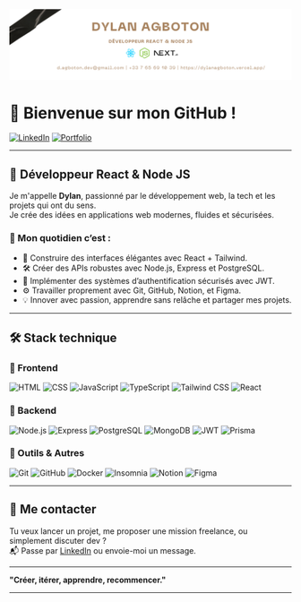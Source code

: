 ![Bannière](./Banniere.png)

# 👋 Bienvenue sur mon GitHub !

[![LinkedIn](https://img.shields.io/badge/LinkedIn-0A66C2?style=flat&logo=linkedin&logoColor=white)](www.linkedin.com/in/dylan-agboton/)
[![Portfolio](https://img.shields.io/badge/Portfolio-000000?style=flat&logo=web&logoColor=white)](https://dylanagboton.vercel.app/)

---

## 🧠 Développeur React & Node JS

Je m'appelle **Dylan**, passionné par le développement web, la tech et les projets qui ont du sens.  
Je crée des idées en applications web modernes, fluides et sécurisées.

### 🚀 Mon quotidien c’est :

- 🧱 Construire des interfaces élégantes avec React + Tailwind.
- 🛠️ Créer des APIs robustes avec Node.js, Express et PostgreSQL.
- 🔐 Implémenter des systèmes d’authentification sécurisés avec JWT.
- ⚙️ Travailler proprement avec Git, GitHub, Notion, et Figma.
- 💡 Innover avec passion, apprendre sans relâche et partager mes projets.

---

## 🛠️ Stack technique

### 🎨 Frontend
![HTML](https://img.shields.io/badge/HTML5-E34F26?style=flat&logo=html5&logoColor=white)
![CSS](https://img.shields.io/badge/CSS3-1572B6?style=flat&logo=css3&logoColor=white)
![JavaScript](https://img.shields.io/badge/JavaScript-F7DF1E?style=flat&logo=javascript&logoColor=black)
![TypeScript](https://img.shields.io/badge/TypeScript-3178C6?style=flat&logo=typescript&logoColor=white)
![Tailwind CSS](https://img.shields.io/badge/Tailwind_CSS-38B2AC?style=flat&logo=tailwind-css&logoColor=white)
![React](https://img.shields.io/badge/React-61DAFB?style=flat&logo=react&logoColor=000)

### 🧩 Backend
![Node.js](https://img.shields.io/badge/Node.js-339933?style=flat&logo=node.js&logoColor=white)
![Express](https://img.shields.io/badge/Express-000000?style=flat&logo=express&logoColor=white)
![PostgreSQL](https://img.shields.io/badge/PostgreSQL-4169E1?style=flat&logo=postgresql&logoColor=white)
![MongoDB](https://img.shields.io/badge/MongoDB-47A248?style=flat&logo=mongodb&logoColor=white)
![JWT](https://img.shields.io/badge/JWT-000000?style=flat&logo=json-web-tokens&logoColor=white)
![Prisma](https://img.shields.io/badge/Prisma-2D3748?style=flat&logo=prisma&logoColor=white)

### 🧰 Outils & Autres
![Git](https://img.shields.io/badge/Git-F05032?style=flat&logo=git&logoColor=white)
![GitHub](https://img.shields.io/badge/GitHub-181717?style=flat&logo=github&logoColor=white)
![Docker](https://img.shields.io/badge/Docker-2496ED?style=flat&logo=docker&logoColor=white)
![Insomnia](https://img.shields.io/badge/Insomnia-4000BF?style=flat&logo=insomnia&logoColor=white)
![Notion](https://img.shields.io/badge/Notion-000000?style=flat&logo=notion&logoColor=white)
![Figma](https://img.shields.io/badge/Figma-F24E1E?style=flat&logo=figma&logoColor=white)


---

## 🤝 Me contacter

Tu veux lancer un projet, me proposer une mission freelance, ou simplement discuter dev ?  
📬 Passe par [LinkedIn](https://www.linkedin.com/in/dylan-agboton/) ou envoie-moi un message.

---

**"Créer, itérer, apprendre, recommencer."**

---

